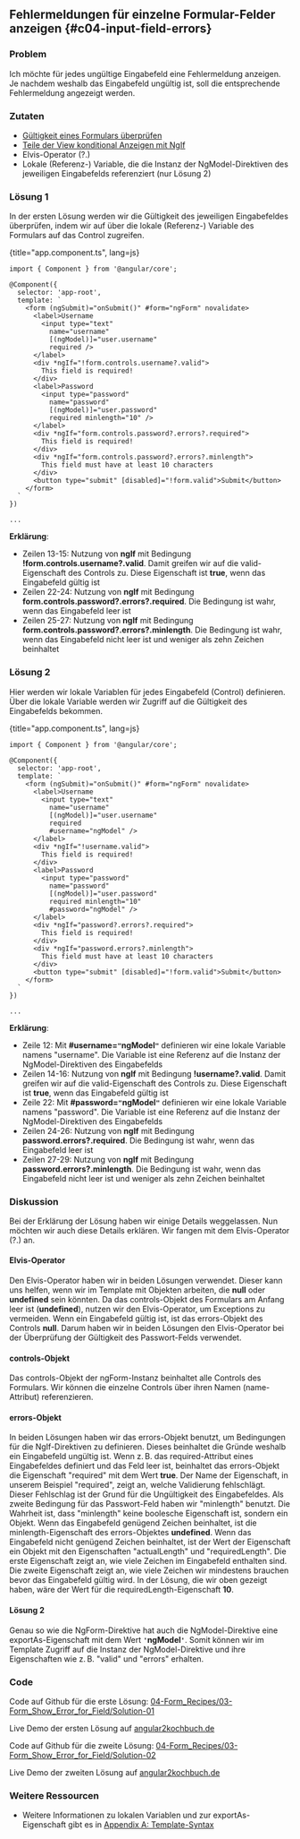 ## Fehlermeldungen für einzelne Formular-Felder anzeigen {#c04-input-field-errors}

### Problem

Ich möchte für jedes ungültige Eingabefeld eine Fehlermeldung anzeigen. Je nachdem weshalb das Eingabefeld ungültig ist, soll die entsprechende Fehlermeldung angezeigt werden.

### Zutaten
* [Gültigkeit eines Formulars überprüfen](#c04-form-validation)
* [Teile der View konditional Anzeigen mit NgIf](#c03-ngif)
* Elvis-Operator (?.)
* Lokale (Referenz-) Variable, die die Instanz der NgModel-Direktiven des jeweiligen Eingabefelds referenziert (nur Lösung 2)

### Lösung 1

In der ersten Lösung werden wir die Gültigkeit des jeweiligen Eingabefeldes überprüfen, indem wir auf über die lokale (Referenz-) Variable des Formulars auf das Control zugreifen.

{title="app.component.ts", lang=js}
```
import { Component } from '@angular/core';

@Component({
  selector: 'app-root',
  template: `
    <form (ngSubmit)="onSubmit()" #form="ngForm" novalidate>
      <label>Username
        <input type="text"
          name="username"
          [(ngModel)]="user.username"
          required />
      </label>
      <div *ngIf="!form.controls.username?.valid">
        This field is required!
      </div>
      <label>Password
        <input type="password"
          name="password"
          [(ngModel)]="user.password"
          required minlength="10" />
      </label>
      <div *ngIf="form.controls.password?.errors?.required">
        This field is required!
      </div>
      <div *ngIf="form.controls.password?.errors?.minlength">
        This field must have at least 10 characters
      </div>
      <button type="submit" [disabled]="!form.valid">Submit</button>
    </form>
  `
})

...
```

__Erklärung__:

* Zeilen 13-15: Nutzung von __ngIf__ mit Bedingung __!form.controls.username?.valid__. Damit greifen wir auf die valid-Eigenschaft des Controls zu. Diese Eigenschaft ist __true__, wenn das Eingabefeld gültig ist
* Zeilen 22-24: Nutzung von __ngIf__ mit Bedingung __form.controls.password?.errors?.required__. Die Bedingung ist wahr, wenn das Eingabefeld leer ist
* Zeilen 25-27: Nutzung von __ngIf__ mit Bedingung __form.controls.password?.errors?.minlength__. Die Bedingung ist wahr, wenn das Eingabefeld nicht leer ist und weniger als zehn Zeichen beinhaltet

### Lösung 2

Hier werden wir lokale Variablen für jedes Eingabefeld (Control) definieren.
Über die lokale Variable werden wir Zugriff auf die Gültigkeit des Eingabefelds bekommen.

{title="app.component.ts", lang=js}
```
import { Component } from '@angular/core';

@Component({
  selector: 'app-root',
  template: `
    <form (ngSubmit)="onSubmit()" #form="ngForm" novalidate>
      <label>Username
        <input type="text"
          name="username"
          [(ngModel)]="user.username"
          required
          #username="ngModel" />
      </label>
      <div *ngIf="!username.valid">
        This field is required!
      </div>
      <label>Password
        <input type="password"
          name="password"
          [(ngModel)]="user.password"
          required minlength="10"
          #password="ngModel" />
      </label>
      <div *ngIf="password?.errors?.required">
        This field is required!
      </div>
      <div *ngIf="password.errors?.minlength">
        This field must have at least 10 characters
      </div>
      <button type="submit" [disabled]="!form.valid">Submit</button>
    </form>
  `
})

...
```

__Erklärung__:

* Zeile 12: Mit __#username=`"`ngModel`"`__ definieren wir eine lokale Variable namens "username". Die Variable ist eine Referenz auf die Instanz der NgModel-Direktiven des Eingabefelds
* Zeilen 14-16: Nutzung von __ngIf__ mit Bedingung __!username?.valid__. Damit greifen wir auf die valid-Eigenschaft des Controls zu. Diese Eigenschaft ist __true__, wenn das Eingabefeld gültig ist
* Zeile 22: Mit __#password=`"`ngModel`"`__ definieren wir eine lokale Variable namens "password". Die Variable ist eine Referenz auf die Instanz der NgModel-Direktiven des Eingabefelds
* Zeilen 24-26: Nutzung von __ngIf__ mit Bedingung __password.errors?.required__. Die Bedingung ist wahr, wenn das Eingabefeld leer ist
* Zeilen 27-29: Nutzung von __ngIf__ mit Bedingung __password.errors?.minlength__. Die Bedingung ist wahr, wenn das Eingabefeld nicht leer ist und weniger als zehn Zeichen beinhaltet

### Diskussion

Bei der Erklärung der Lösung haben wir einige Details weggelassen. Nun möchten wir auch diese Details erklären. Wir fangen mit dem Elvis-Operator (?.) an.

#### Elvis-Operator

Den Elvis-Operator haben wir in beiden Lösungen verwendet.
Dieser kann uns helfen, wenn wir im Template mit Objekten arbeiten, die __null__ oder __undefined__ sein könnten.
Da das controls-Objekt des Formulars am Anfang leer ist (__undefined__), nutzen wir den Elvis-Operator, um Exceptions zu vermeiden.
Wenn ein Eingabefeld gültig ist, ist das errors-Objekt des Controls __null__.
Darum haben wir in beiden Lösungen den Elvis-Operator bei der Überprüfung der Gültigkeit des Passwort-Felds verwendet.

#### controls-Objekt

Das controls-Objekt der ngForm-Instanz beinhaltet alle Controls des Formulars. Wir können die einzelne Controls über ihren Namen (name-Attribut) referenzieren.

#### errors-Objekt

In beiden Lösungen haben wir das errors-Objekt benutzt, um Bedingungen für die NgIf-Direktiven zu definieren.
Dieses beinhaltet die Gründe weshalb ein Eingabefeld ungültig ist.
Wenn z. B. das required-Attribut eines Eingabefeldes definiert und das Feld leer ist, beinhaltet das errors-Objekt die Eigenschaft "required" mit dem Wert __true__.
Der Name der Eigenschaft, in unserem Beispiel "required", zeigt an, welche Validierung fehlschlägt.
Dieser Fehlschlag ist der Grund für die Ungültigkeit des Eingabefeldes.
Als zweite Bedingung für das Passwort-Feld haben wir "minlength" benutzt.
Die Wahrheit ist, dass "minlength" keine boolesche Eigenschaft ist, sondern ein Objekt.
Wenn das Eingabefeld genügend Zeichen beinhaltet, ist die minlength-Eigenschaft des errors-Objektes __undefined__.
Wenn das Eingabefeld nicht genügend Zeichen beinhaltet, ist der Wert der Eigenschaft ein Objekt mit den Eigenschaften "actualLength" und "requiredLength".
Die erste Eigenschaft zeigt an, wie viele Zeichen im Eingabefeld enthalten sind.
Die zweite Eigenschaft zeigt an, wie viele Zeichen wir mindestens brauchen bevor das Eingabefeld gültig wird.
In der Lösung, die wir oben gezeigt haben, wäre der Wert für die requiredLength-Eigenschaft __10__.

#### Lösung 2

Genau so wie die NgForm-Direktive hat auch die NgModel-Direktive eine exportAs-Eigenschaft mit dem Wert __`'`ngModel`'`__.
Somit können wir im Template Zugriff auf die Instanz der NgModel-Direktive und ihre Eigenschaften wie z. B. "valid" und "errors" erhalten.

### Code

Code auf Github für die erste Lösung: [04-Form\_Recipes/03-Form\_Show\_Error\_for\_Field/Solution-01](https://github.com/jsperts/angular2_kochbuch_code/tree/master/04-Form_Recipes/03-Form_Show_Error_for_Field/Solution-01)

Live Demo der ersten Lösung auf [angular2kochbuch.de](http://angular2kochbuch.de/examples/code/04-Form_Recipes/03-Form_Show_Error_for_Field/Solution-01/index.html)

Code auf Github für die zweite Lösung: [04-Form\_Recipes/03-Form\_Show\_Error\_for\_Field/Solution-02](https://github.com/jsperts/angular2_kochbuch_code/tree/master/04-Form_Recipes/03-Form_Show_Error_for_Field/Solution-02)

Live Demo der zweiten Lösung auf [angular2kochbuch.de](http://angular2kochbuch.de/examples/code/04-Form_Recipes/03-Form_Show_Error_for_Field/Solution-02/index.html)

### Weitere Ressourcen

* Weitere Informationen zu lokalen Variablen und zur exportAs-Eigenschaft gibt es in [Appendix A: Template-Syntax](#appendix-a)

